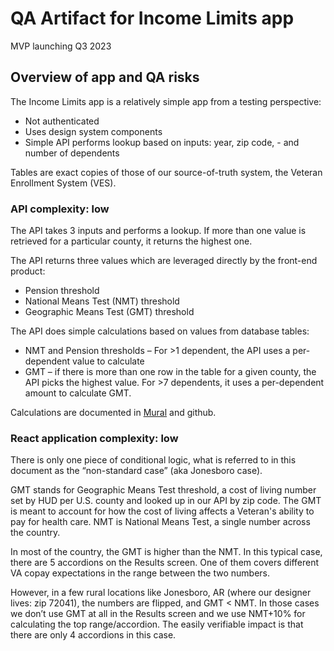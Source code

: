 # QA Artifact for Income Limits app
MVP launching Q3 2023

## Overview of app and QA risks
The Income Limits app is a relatively simple app from a testing perspective:
- Not authenticated
- Uses design system components
- Simple API performs lookup based on inputs: year, zip code, - and number of dependents

Tables are exact copies of those of our source-of-truth system, the Veteran Enrollment System (VES).

### API complexity: low
The API takes 3 inputs and performs a lookup. If more than one value is retrieved for a particular county, it returns the highest one.

The API returns three values which are leveraged directly by the front-end product:
- Pension threshold
- National Means Test (NMT) threshold
- Geographic Means Test (GMT) threshold

The API does simple calculations based on values from database tables: 
- NMT and Pension thresholds – For >1 dependent, the API uses a per-dependent value to calculate
- GMT – if there is more than one row in the table for a given county, the API picks the highest value. For >7 dependents, it uses a per-dependent amount to calculate GMT.

Calculations are documented in [Mural](https://app.mural.co/t/departmentofveteransaffairs9999/m/departmentofveteransaffairs9999/1683232214853/cfc6da5007d8f99ee0bc83e261e118e7074ffa85?sender=uebde62ceb342c6477fb09406) and github.

### React application complexity: low
There is only one piece of conditional logic, what is referred to in this document as the “non-standard case” (aka Jonesboro case). 

GMT stands for Geographic Means Test threshold, a cost of living number set by HUD per U.S. county and looked up in our API by zip code. The GMT is meant to account for how the cost of living affects a Veteran's ability to pay for health care.
NMT is National Means Test, a single number across the country.

In most of the country, the GMT is higher than the NMT. In this typical case, there are 5 accordions on the Results screen. One of them covers different VA copay expectations in the range between the two numbers. 

However, in a few rural locations like Jonesboro, AR (where our designer lives: zip 72041), the numbers are flipped, and GMT < NMT. In those cases we don’t use GMT at all in the Results screen and we use NMT+10% for calculating the top range/accordion. The easily verifiable impact is that there are only 4 accordions in this case.







